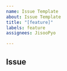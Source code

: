 ```yaml
---
name: Issue Template
about: Issue Template
title: "[feature]"
labels: feature
assignees: JisooPyo

---
```


<!-- 이슈 제목은 다음과 같이 작성합니다.
[docs] README ~~내용 추가
[feature] 회원가입
제목 헤더에는 다음이 들어갈 수 있습니다.
[init], [feature], [hotfix], [docs], [refactor], [CI], [perf] -->

## Issue

<!-- 이슈에 대해 설명해주세요 -->

